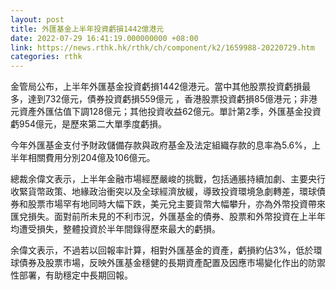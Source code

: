 ```yaml
---
layout: post
title: 外匯基金上半年投資虧損1442億港元
date: 2022-07-29 16:41:19.000000000 +08:00
link: https://news.rthk.hk/rthk/ch/component/k2/1659988-20220729.htm
categories: rthk
---
```


金管局公布，上半年外匯基金投資虧損1442億港元。當中其他股票投資虧損最多，達到732億元，債券投資虧損559億元 ，香港股票投資虧損85億港元；非港元資產外匯估值下調128億元；其他投資收益62億元。單計第2季，外匯基金投資虧954億元，是歷來第二大單季度虧損。

今年外匯基金支付予財政儲備存款與政府基金及法定組織存款的息率為5.6%，上半年相關費用分別204億及106億元。

總裁余偉文表示，上半年金融市場經歷嚴峻的挑戰，包括通脹持續加劇、主要央行收緊貨幣政策、地緣政治衝突以及全球經濟放緩，導致投資環境急劇轉差，環球債券和股票市場罕有地同時大幅下跌，美元兌主要貨幣大幅攀升，亦為外幣投資帶來匯兌損失。面對前所未見的不利市況，外匯基金的債券、股票和外幣投資在上半年均遭受損失，整體投資於半年間錄得歷來最大的虧損。

余偉文表示，不過若以回報率計算，相對外匯基金的資產，虧損約佔3%，低於環球債券及股票市場，反映外匯基金穩健的長期資產配置及因應市場變化作出的防禦性部署，有助穩定中長期回報。
